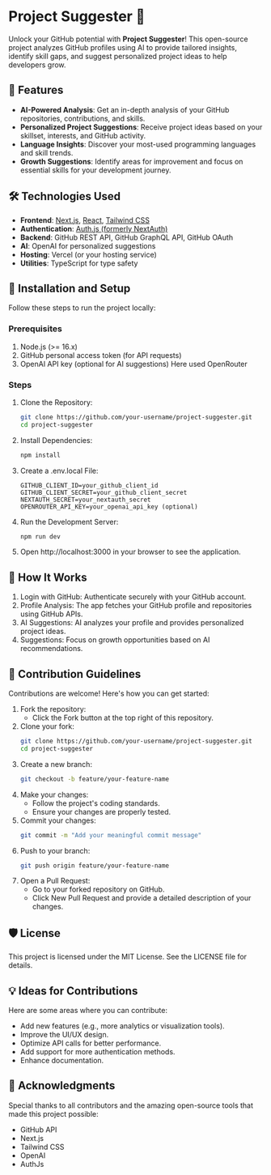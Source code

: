 # Project Suggester 🎯

Unlock your GitHub potential with **Project Suggester**! This open-source project analyzes GitHub profiles using AI to provide tailored insights, identify skill gaps, and suggest personalized project ideas to help developers grow.

## 🌟 Features

- **AI-Powered Analysis**: Get an in-depth analysis of your GitHub repositories, contributions, and skills.
- **Personalized Project Suggestions**: Receive project ideas based on your skillset, interests, and GitHub activity.
- **Language Insights**: Discover your most-used programming languages and skill trends.
- **Growth Suggestions**: Identify areas for improvement and focus on essential skills for your development journey.

## 🛠️ Technologies Used

- **Frontend**: [Next.js](https://nextjs.org/), [React](https://reactjs.org/), [Tailwind CSS](https://tailwindcss.com/)
- **Authentication**: [Auth.js (formerly NextAuth)](https://authjs.dev/)
- **Backend**: GitHub REST API, GitHub GraphQL API, GitHub OAuth
- **AI**: OpenAI for personalized suggestions
- **Hosting**: Vercel (or your hosting service)
- **Utilities**: TypeScript for type safety

## 🚀 Installation and Setup

Follow these steps to run the project locally:

### Prerequisites

1. Node.js (>= 16.x)
2. GitHub personal access token (for API requests)
3. OpenAI API key (optional for AI suggestions) Here used OpenRouter

### Steps

1. Clone the Repository:

   ```bash
   git clone https://github.com/your-username/project-suggester.git
   cd project-suggester
   ```
2. Install Dependencies:
    ```bash
    npm install
    ```

3. Create a .env.local File:

    ```plaintext
    GITHUB_CLIENT_ID=your_github_client_id
    GITHUB_CLIENT_SECRET=your_github_client_secret
    NEXTAUTH_SECRET=your_nextauth_secret
    OPENROUTER_API_KEY=your_openai_api_key (optional)
    ```
4. Run the Development Server:

    ```bash
    npm run dev
    ```

5.  Open http://localhost:3000 in your browser to see the application.

## 🧩 How It Works
1. Login with GitHub: Authenticate securely with your GitHub account.
2. Profile Analysis: The app fetches your GitHub profile and repositories using GitHub APIs.
3. AI Suggestions: AI analyzes your profile and provides personalized project ideas.
4. Suggestions: Focus on growth opportunities based on AI recommendations.

## 🤝 Contribution Guidelines
Contributions are welcome! Here's how you can get started:
1. Fork the repository:
   - Click the Fork button at the top right of this repository.
2. Clone your fork:
    ```bash
    git clone https://github.com/your-username/project-suggester.git
    cd project-suggester
    ```
3. Create a new branch:
   ```bash
   git checkout -b feature/your-feature-name
   ```
4. Make your changes:
   - Follow the project's coding standards.
   - Ensure your changes are properly tested.
5. Commit your changes:
    ```bash
    git commit -m "Add your meaningful commit message"
    ```
6. Push to your branch:
   ```bash
   git push origin feature/your-feature-name
    ```
7. Open a Pull Request:
   - Go to your forked repository on GitHub.
   - Click New Pull Request and provide a detailed description of your changes.

## 🛡️ License
This project is licensed under the MIT License. See the LICENSE file for details.

## 💡 Ideas for Contributions
Here are some areas where you can contribute:
- Add new features (e.g., more analytics or visualization tools).
- Improve the UI/UX design.
- Optimize API calls for better performance.
- Add support for more authentication methods.
- Enhance documentation.

## 🙌 Acknowledgments
Special thanks to all contributors and the amazing open-source tools that made this project possible:
- GitHub API
- Next.js
- Tailwind CSS
- OpenAI
- AuthJs



